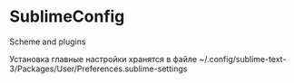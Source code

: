 # SublimeConfig
Scheme and plugins

Установка главные настройки хранятся в файле ~/.config/sublime-text-3/Packages/User/Preferences.sublime-settings
